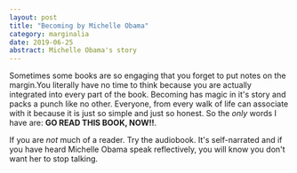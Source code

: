 ```yaml
---
layout: post
title: "Becoming by Michelle Obama"
category: marginalia
date: 2019-06-25
abstract: Michelle Obama's story 
---
```


Sometimes some books are so engaging that you forget to put notes on the margin.You literally have no time to think because you are actually integrated into every part of the book. Becoming has magic in it's story and packs a punch like no other. Everyone, from every walk of life can associate with it because it is just so simple and just so honest. So the _only_ words I have are: **GO READ THIS BOOK, NOW!!**. 

If you are _not_ much of a reader. Try the audiobook. It's self-narrated and if you have heard Michelle Obama speak reflectively, you will know you don't want her to stop talking.
